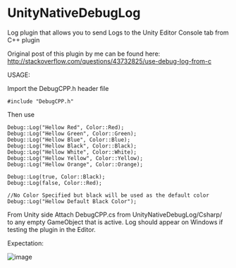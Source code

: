 # UnityNativeDebugLog
Log plugin that allows you to send Logs to the Unity Editor Console tab from C++ plugin


Original post of this plugin by me can be found here: http://stackoverflow.com/questions/43732825/use-debug-log-from-c

USAGE:

Import the DebugCPP.h header file

```
#include "DebugCPP.h"
```

Then use 

```
Debug::Log("Hellow Red", Color::Red);
Debug::Log("Hellow Green", Color::Green);
Debug::Log("Hellow Blue", Color::Blue);
Debug::Log("Hellow Black", Color::Black);
Debug::Log("Hellow White", Color::White);
Debug::Log("Hellow Yellow", Color::Yellow);
Debug::Log("Hellow Orange", Color::Orange);

Debug::Log(true, Color::Black);
Debug::Log(false, Color::Red);

//No Color Specified but black will be used as the default color
Debug::Log("Hellow Default Black Color");
```

From Unity side Attach DebugCPP.cs from UnityNativeDebugLog/Csharp/ to any empty GameObject that is active. Log should appear on Windows if testing the plugin in the Editor.

Expectation:

![image](https://i.stack.imgur.com/L66Xg.png)
